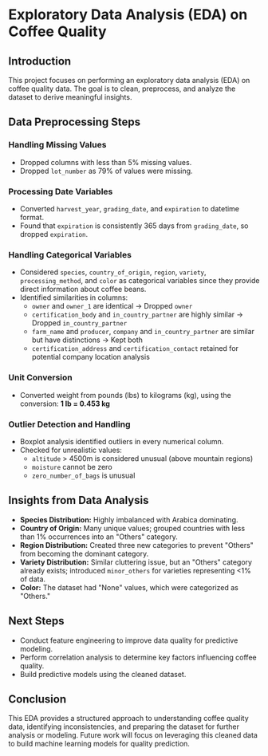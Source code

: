 # Exploratory Data Analysis (EDA) on Coffee Quality

## Introduction
This project focuses on performing an exploratory data analysis (EDA) on coffee quality data. The goal is to clean, preprocess, and analyze the dataset to derive meaningful insights.

## Data Preprocessing Steps

### Handling Missing Values
- Dropped columns with less than 5% missing values.
- Dropped `lot_number` as 79% of values were missing.

### Processing Date Variables
- Converted `harvest_year`, `grading_date`, and `expiration` to datetime format.
- Found that `expiration` is consistently 365 days from `grading_date`, so dropped `expiration`.

### Handling Categorical Variables
- Considered `species`, `country_of_origin`, `region`, `variety`, `processing_method`, and `color` as categorical variables since they provide direct information about coffee beans.
- Identified similarities in columns:
  - `owner` and `owner_1` are identical → Dropped `owner`
  - `certification_body` and `in_country_partner` are highly similar → Dropped `in_country_partner`
  - `farm_name` and `producer`, `company` and `in_country_partner` are similar but have distinctions → Kept both
  - `certification_address` and `certification_contact` retained for potential company location analysis

### Unit Conversion
- Converted weight from pounds (lbs) to kilograms (kg), using the conversion: **1 lb = 0.453 kg**

### Outlier Detection and Handling
- Boxplot analysis identified outliers in every numerical column.
- Checked for unrealistic values:
  - `altitude` > 4500m is considered unusual (above mountain regions)
  - `moisture` cannot be zero
  - `zero_number_of_bags` is unusual

## Insights from Data Analysis
- **Species Distribution:** Highly imbalanced with Arabica dominating.
- **Country of Origin:** Many unique values; grouped countries with less than 1% occurrences into an "Others" category.
- **Region Distribution:** Created three new categories to prevent "Others" from becoming the dominant category.
- **Variety Distribution:** Similar cluttering issue, but an "Others" category already exists; introduced `minor_others` for varieties representing <1% of data.
- **Color:** The dataset had "None" values, which were categorized as "Others."

## Next Steps
- Conduct feature engineering to improve data quality for predictive modeling.
- Perform correlation analysis to determine key factors influencing coffee quality.
- Build predictive models using the cleaned dataset.

## Conclusion
This EDA provides a structured approach to understanding coffee quality data, identifying inconsistencies, and preparing the dataset for further analysis or modeling. Future work will focus on leveraging this cleaned data to build machine learning models for quality prediction.
